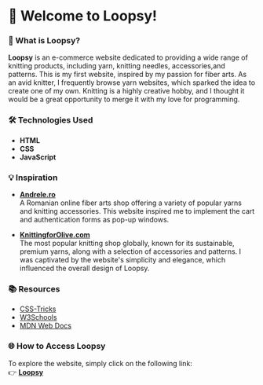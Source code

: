 # 🧶 Welcome to Loopsy!

### 🌟 What is Loopsy?

**Loopsy** is an e-commerce website dedicated to providing a wide range of knitting products, including yarn, knitting needles, accessories,and patterns. This is my first website, inspired by my passion for fiber arts. As an avid knitter, I frequently browse yarn websites, which sparked the idea to create one of my own.
Knitting is a highly creative hobby, and I thought it would be a great opportunity to merge it with my love for programming.

### 🛠️ Technologies Used
- **HTML**
- **CSS**
- **JavaScript**

### 💡 Inspiration
- **[Andrele.ro](https://andrele.ro/)**  
  A Romanian online fiber arts shop offering a variety of popular yarns and knitting accessories. This website inspired me to implement the cart and authentication forms as pop-up windows.
  
- **[KnittingforOlive.com](https://knittingforolive.com/)**  
  The most popular knitting shop globally, known for its sustainable, premium yarns, along with a selection of accessories and patterns. I was captivated by the website's simplicity and elegance, which influenced the overall design of Loopsy.

### 📚 Resources
- [CSS-Tricks](https://css-tricks.com/)
- [W3Schools](https://www.w3schools.com/)
- [MDN Web Docs](https://developer.mozilla.org/en-US/)

### 🌐 How to Access Loopsy
To explore the website, simply click on the following link:  
👉 [**Loopsy**](https://emiliaa1.github.io/boop/main)
  
